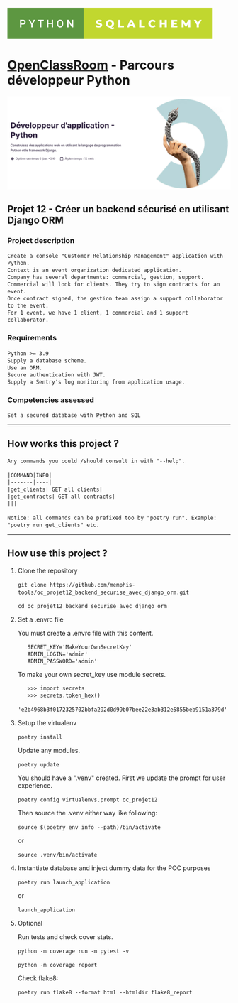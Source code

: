 ![Screenshot](python-sqlalchemy.svg)
# [OpenClassRoom](https://openclassrooms.com/) - Parcours développeur Python
![Screenshot](oc_parcours_dev_python.png)
## Projet 12 - Créer un backend sécurisé en utilisant Django ORM

### Project description
    Create a console "Customer Relationship Management" application with Python.
    Context is an event organization dedicated application.
    Company has several departments: commercial, gestion, support.
    Commercial will look for clients. They try to sign contracts for an event.
    Once contract signed, the gestion team assign a support collaborator to the event.
    For 1 event, we have 1 client, 1 commercial and 1 support collaborator.


### Requirements
    Python >= 3.9
    Supply a database scheme.
    Use an ORM.
    Secure authentication with JWT.
    Supply a Sentry's log monitoring from application usage.


### Competencies assessed
    Set a secured database with Python and SQL

---

## How works this project ?
    Any commands you could /should consult in with "--help".

    |COMMAND|INFO|
    |-------|----|
    |get_clients| GET all clients|
    |get_contracts| GET all contracts|
    |||

    Notice: all commands can be prefixed too by "poetry run". Example: "poetry run get_clients" etc.

---

## How use this project ?

  1. Clone the repository

      `git clone https://github.com/memphis-tools/oc_projet12_backend_securise_avec_django_orm.git`

      `cd oc_projet12_backend_securise_avec_django_orm`

  2. Set a .envrc file

      You must create a .envrc file with this content.

            SECRET_KEY='MakeYourOwnSecretKey'
            ADMIN_LOGIN='admin'
            ADMIN_PASSWORD='admin'

      To make your own secret_key use module secrets.

            >>> import secrets
            >>> secrets.token_hex()
            'e2b4968b3f0172325702bbfa292d0d99b07bee22e3ab312e5855beb9151a379d'

  3. Setup the virtualenv

     `poetry install`

      Update any modules.

      `poetry update`

      You should have a ".venv" created. First we update the prompt for user experience.

      `poetry config virtualenvs.prompt oc_projet12`

      Then source the .venv either way like following:

      `source $(poetry env info --path)/bin/activate`

      or

      `source .venv/bin/activate`

  4. Instantiate database and inject dummy data for the POC purposes

      `poetry run launch_application`

     or

     `launch_application`

  6. Optional

      Run tests and check cover stats.

      `python -m coverage run -m pytest -v`

      `python -m coverage report`

      Check flake8:

      `poetry run flake8 --format html --htmldir flake8_report`
